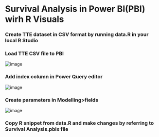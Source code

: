# Survival Analysis in Power BI(PBI) wirh R Visuals
### Create TTE dataset in CSV format by running data.R in your local R Studio
### Load TTE CSV file to PBI
![image](https://user-images.githubusercontent.com/39288305/220159419-8637fb54-6ab6-4467-b83d-d9eb0c414cc5.png)
### Add index column in Power Query editor
![image](https://user-images.githubusercontent.com/39288305/220159921-e0f5c3f1-37d5-4bf9-846d-a4e89aec834c.png)
### Create parameters in Modelling>fields
![image](https://user-images.githubusercontent.com/39288305/220160087-ab6380fa-e534-4271-ae47-8b84a6620393.png)
### Copy R snippet from data.R and make changes by referring to Survival Analysis.pbix file
